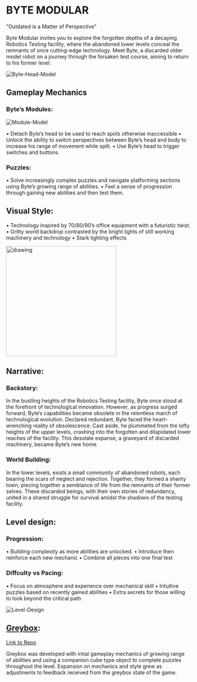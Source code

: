 # BYTE MODULAR

“Outdated is a Matter of Perspective”

Byte Modular invites you to explore the forgotten depths of a decaying Robotics Testing facility, where the abandoned lower levels conceal the remnants of once cutting-edge technology. Meet Byte, a discarded older model robot on a journey through the forsaken test course, aiming to return to his former level.

![Byte-Head-Model](./readme-imgs/byte-head-model.png)

## Gameplay Mechanics

### Byte’s Modules:


![Module-Model](./readme-imgs/module.png)

• Detach Byte’s head to be used to reach spots otherwise inaccessible
• Unlock the ability to switch perspectives between Byte’s head and body to increase his range of movement while split.
• Use Byte’s head to trigger switches and buttons.
### Puzzles:
• Solve increasingly complex puzzles and navigate platforming sections using Byte’s growing range of abilities.
• Feel a sense of progression through gaining new abilities and then test them.


## Visual Style:
• Technology inspired by 70/80/90’s office equipment with a futuristic twist.
• Gritty world backdrop contrasted by the bright lights of still working machinery and technology
• Stark lighting effects

<img src="./readme-imgs/byte-concept-head-removal.png" alt="drawing" width="300"/>

## Narrative:
### Backstory:
In the bustling heights of the Robotics Testing facility, Byte once stood at the forefront of technological innovation. However, as progress surged forward, Byte’s capabilities became obsolete in the relentless march of technological evolution.
Declared redundant, Byte faced the heart- wrenching reality of obsolescence. Cast aside, he plummeted from the lofty heights of the upper levels, crashing into the forgotten and dilapidated lower reaches of the facility. This desolate expanse, a graveyard of discarded machinery, became Byte’s new home.
### World Building:
In the lower levels, exists a small community of abandoned robots, each bearing the scars of neglect and rejection. Together, they formed a shanty town, piecing together a semblance of life from the remnants of their former selves. These discarded beings, with their own stories of redundancy, united in a shared struggle for survival amidst the shadows of the testing facility.

## Level design:
### Progression:
• Building complexity as more abilities are unlocked.
• Introduce then reinforce each new mechanic
• Combine all pieces into one final test
### Diffculty vs Pacing:
• Focus on atmosphere and experience over mechanical skill
• Intuitive puzzles based on recently gained abilities
• Extra secrets for those willing to look beyond the critical path

![Level-Design](./readme-imgs/level-plan.png)

## [Greybox](https://drive.google.com/file/d/190Y3CAu4mC_SJfb8oEjhtivZkytjLY_W/view?usp=drive_link):

[Link to Repo](https://github.com/ItsAlanK/Byte-Modular-Greybox)

Greybox was developed with intial gameplay mechanics of growing range of abilities and using a companion cube type object to complete puzzles throughout the level.
Expansion on mechanics and style grew as adjustments to feedback received from the greybox state of the game.